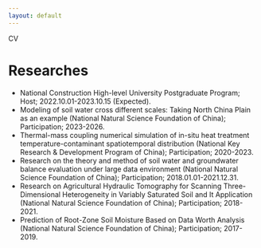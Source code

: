 ```yaml
---
layout: default
---
```

CV
# Researches
* National Construction High-level University Postgraduate Program; Host; 2022.10.01-2023.10.15 (Expected).
* Modeling of soil water cross different scales: Taking North China Plain as an example (National Natural Science Foundation of China); Participation; 2023-2026.
* Thermal-mass coupling numerical simulation of in-situ heat treatment temperature-contaminant spatiotemporal distribution (National Key Research & Development Program of China); Participation; 2020-2023.
* Research on the theory and method of soil water and groundwater balance evaluation under large data environment (National Natural Science Foundation of China); Participation; 2018.01.01-2021.12.31.
* Research on Agricultural Hydraulic Tomography for Scanning Three-Dimensional Heterogeneity in Variably Saturated Soil and It Application (National Natural Science Foundation of China); Participation; 2018-2021.
* Prediction of Root-Zone Soil Moisture Based on Data Worth Analysis (National Natural Science Foundation of China); Participation; 2017-2019.


